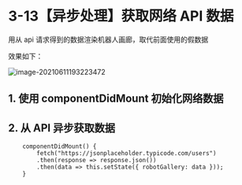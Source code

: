 # 3-13【异步处理】获取网络 API 数据

用从 api 请求得到的数据渲染机器人画廊，取代前面使用的假数据

效果如下：

![image-20210611193223472](https://i.loli.net/2021/06/11/8sdIUBfqpQFHmeo.png)



## 1. 使用 componentDidMount 初始化网络数据



## 2. 从 API 异步获取数据

```tsx
    componentDidMount() {
        fetch("https://jsonplaceholder.typicode.com/users")
        .then(response => response.json())
        .then(data => this.setState({ robotGallery: data }));
    }
```


